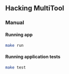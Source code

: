 ## Hacking MultiTool

### Manual

#### Running app
```bash
make run
```

#### Running application tests
```bash
make test
```
